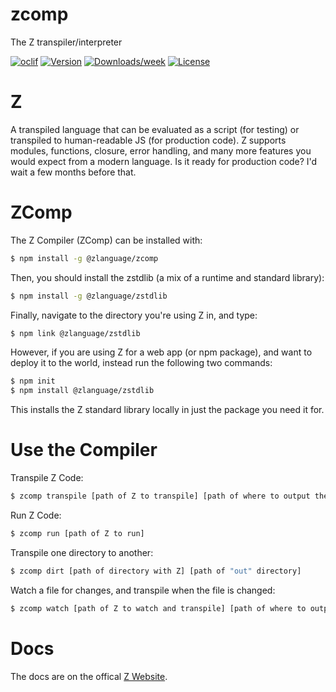 # zcomp


The Z transpiler/interpreter

[![oclif](https://img.shields.io/badge/cli-oclif-brightgreen.svg)](https://oclif.io)
[![Version](https://img.shields.io/npm/v/@zlanguage/zcomp.svg)](https://www.npmjs.com/package/@zlanguage/zcomp)
[![Downloads/week](https://img.shields.io/npm/dw/@zlanguage/zcomp.svg)](https://www.npmjs.com/package/@zlanguage/zcomp)
[![License](https://img.shields.io/npm/l/@zlanguage/zcomp.svg)](https://github.com/zlanguage/zcomp/blob/master/LICENSE)

# Z

A transpiled language that can be evaluated as a script (for testing) or transpiled to human-readable JS (for production code). Z supports modules, functions, closure, error handling, and many more features you would expect from a modern language. Is it ready for production code? I'd wait a few months before that.

# ZComp

The Z Compiler (ZComp) can be installed with:

```sh
$ npm install -g @zlanguage/zcomp
```

Then, you should install the zstdlib (a mix of a runtime and standard library):

```sh
$ npm install -g @zlanguage/zstdlib
```

Finally, navigate to the directory you're using Z in, and type:

```sh
$ npm link @zlanguage/zstdlib
```

However, if you are using Z for a web app (or npm package), and want to deploy it to the world, instead run the following two commands:
```sh
$ npm init
$ npm install @zlanguage/zstdlib
```
This installs the Z standard library locally in just the package you need it for.

# Use the Compiler

Transpile Z Code:

```sh
$ zcomp transpile [path of Z to transpile] [path of where to output the transpiled JS]
```

Run Z Code:

```sh
$ zcomp run [path of Z to run]
```

Transpile one directory to another:

```sh
$ zcomp dirt [path of directory with Z] [path of "out" directory]
```

Watch a file for changes, and transpile when the file is changed:

```sh
$ zcomp watch [path of Z to watch and transpile] [path of where to output the transpiled JS]
```

# Docs

The docs are on the offical [Z Website](https://zlanguage.github.io/).
